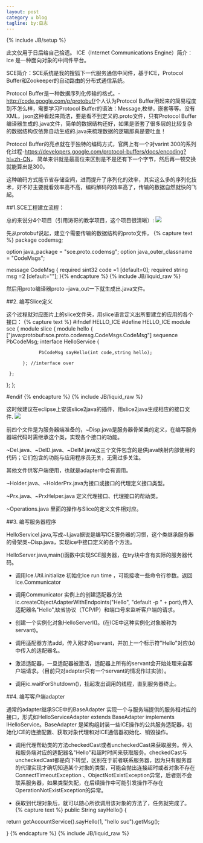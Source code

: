 ```yaml
---
layout: post
category : blog
tagline: by:日志
---
```

{% include JB/setup %}

  此文仅用于日后给自己拾遗。
  ICE（Internet Communications Engine）简介：Ice 是一种面向对象的中间件平台。

  SCE简介：SCE系统是我的搜狐下一代服务通信中间件，基于ICE，Protocol Buffer和Zookeeper的自动路由的分布式通信系统。      

   Protocol Buffer是一种数据序列化传输的格式。- <http://code.google.com/p/protobuf/>个人认为Protocol Buffer用起来的简易程度到不怎么样，需要学习Protocol Buffer的语法：Message,枚举，嵌套等等。没有XML，json这种看起来简洁，要是看不到定义的.proto文件，只有Protocol Buffer编译器生成的.java文件，简单的数据结构还好，如果是嵌套了很多层的比较复杂的数据结构仅依靠自动生成的.java来梳理数据的逻辑那真是要吐血！

Protocol Buffer的亮点就在于独特的编码方式，官网上有一个对varint 300的系列化过程-<https://developers.google.com/protocol-buffers/docs/encoding?hl=zh-CN>，
简单来讲就是最高位来区别是不是还有下一个字节，然后再一顿交换就能算出是300。

这种编码方式能节省存储空间，进而提升了序列化的效率，其实这么多的序列化技术，好不好主要就看效率高不高，编码解码的效率高了，传输的数据自然就快的飞起。

##1.SCE工程建立流程：

总的来说分4个项目（引用涛哥的教学项目，这个项目很清晰）:
![](http://1882.img.pp.sohu.com.cn/images/blog/2012/9/10/0/23/u251673670_13a6fb5f92cg86_blog.jpg)

   先从protobuf说起，建立个需要传输的数据结构的proto文件，
{% capture text %}
package codemsg;

option java_package = "sce.proto.codemsg";
option java_outer_classname = "CodeMsgs";

message CodeMsg {
   required sint32 code =1 [default=0];
   required string msg =2 [default=""];
}{% endcapture %}
{% include JB/liquid_raw %}

  然后用proto编译器proto –java_out一下就生成出.java文件。


##2. 编写Slice定义

  这个过程就对应图片上的slice文件夹，用slice语言定义出所要建立的应用的各个接口：
{% capture text %}
#ifndef HELLO_ICE
#define HELLO_ICE
module sce {
  module slice {
   module hello {
   ["java:protobuf:sce.proto.codemsg.CodeMsgs.CodeMsg"] sequence<byte> PbCodeMsg;
    interface HelloService {

                PbCodeMsg sayHello(int code,string hello);

          }; //interface over

     };
   };
};

#endif
{% endcapture %}
{% include JB/liquid_raw %}


   这时候建议在eclipse上安装slice2java的插件，用slice2java生成相应的接口文件.
 ![](http://1832.img.pp.sohu.com.cn/images/blog/2012/9/10/0/25/u251673670_13a6fb7f101g85_blog.jpg) 

前四个文件是为服务器端准备的，~Disp.java是服务器骨架类的定义，在编写服务器端代码时需继承这个类，实现各个接口的功能。

~Del.java、~DelD.java、~DelM.java这三个文件包含的是供java映射内部使用的代码；它们包含的功能与应用程序员无关，无需过多关注。

其他文件供客户端使用，也就是adapter中会有调用。

~Holder.java、~HolderPrx.java为接口或接口的代理定义接口类型。

~Prx.java、~PrxHelper.java 定义代理接口、代理接口的帮助类。

~Operations.java 里面的操作与Slice的定义文件相对应。


##3. 编写服务器程序

   HelloServiceI.java,写成~I.java据说是编写ICE服务器的习惯，这个类继承服务器的骨架类~Disp.java，实现ice中接口定义的各个方法。

   HelloServer.java,main()函数中实现SCE服务器，在try块中含有实际的服务器代码。

- 调用Ice.Util.initialize 初始化Ice run time ，可能接收一些命令行参数。返回Ice.Communicator

- 调用Communicator 实例上的创建适配器方法ic.createObjectAdapterWithEndpoints("Hello", "default -p " + port),传入适配器名"Hello",缺省协议（TCP/IP）和端口号来监听客户端的请求。

- 创建一个实例化对象HelloServerI()。(在ICE中这种实例化对象被称为servant)。

- 调用适配器方法add，传入刚才的servant，并加上一个标示符"Hello"对应(b)中传入的适配器名。

- 激活适配器，一旦适配器被激活，适配器上所有的servant会开始处理来自客户端请求。（目前只对adapter只有一个servant的情况作过实验）。

- 调用ic.waitForShutdown()，挂起发出调用的线程，直到服务器终止。


##4. 编写客户端adapter

  通常的adapter继承SCE中的BaseAdapter 实现一个与服务端提供的服务相对应的接口，形式如HelloServiceAdapter extends BaseAdapter implements IHelloService。BaseAdapter 是架构组封装一些ICE操作的公共服务适配器，初始化ICE的连接配置、获取对象代理和对ICE通信器初始化、销毁操作。

- 调用代理帮助类的方法checkedCast或者uncheckedCast来获取服务。传入和服务端对应的适配器名"Hello"和超时时间来获取服务。checkedCast与uncheckedCast都是向下转型，区别在于前者联系服务器，因为只有服务器的代理实现才确切知道某个对象的类型，可能会抛出连接超时或者对象不存在ConnectTimeoutException 、ObjectNotExistException异常，后者则不会联系服务器，如果类型失配，在后续操作中可能引发操作不存在OperationNotExistException的异常。

- 获取到代理对象后，就可以随心所欲调用该对象的方法了，任务就完成了。
{% capture text %}
public String sayHello() {

return getAccountService().sayHello(1, "hello suc").getMsg();

}
{% endcapture %}
{% include JB/liquid_raw %}